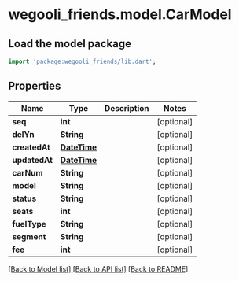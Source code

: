 # wegooli_friends.model.CarModel

## Load the model package

```dart
import 'package:wegooli_friends/lib.dart';
```

## Properties

| Name          | Type                        | Description | Notes      |
| ------------- | --------------------------- | ----------- | ---------- |
| **seq**       | **int**                     |             | [optional] |
| **delYn**     | **String**                  |             | [optional] |
| **createdAt** | [**DateTime**](DateTime.md) |             | [optional] |
| **updatedAt** | [**DateTime**](DateTime.md) |             | [optional] |
| **carNum**    | **String**                  |             | [optional] |
| **model**     | **String**                  |             | [optional] |
| **status**    | **String**                  |             | [optional] |
| **seats**     | **int**                     |             | [optional] |
| **fuelType**  | **String**                  |             | [optional] |
| **segment**   | **String**                  |             | [optional] |
| **fee**       | **int**                     |             | [optional] |

[[Back to Model list]](../README.md#documentation-for-models)
[[Back to API list]](../README.md#documentation-for-api-endpoints)
[[Back to README]](../README.md)
